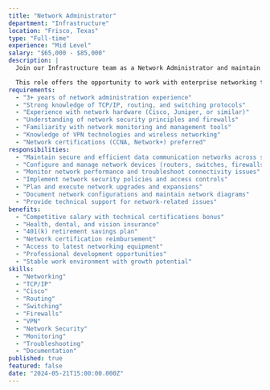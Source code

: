 ```yaml
---
title: "Network Administrator"
department: "Infrastructure"
location: "Frisco, Texas"
type: "Full-time"
experience: "Mid Level"
salary: "$65,000 - $85,000"
description: |
  Join our Infrastructure team as a Network Administrator and maintain secure and efficient data communication networks across systems. You'll be responsible for network infrastructure, security, and ensuring optimal performance for our clients and internal operations.

  This role offers the opportunity to work with enterprise networking technologies and contribute to our infrastructure excellence.
requirements:
  - "3+ years of network administration experience"
  - "Strong knowledge of TCP/IP, routing, and switching protocols"
  - "Experience with network hardware (Cisco, Juniper, or similar)"
  - "Understanding of network security principles and firewalls"
  - "Familiarity with network monitoring and management tools"
  - "Knowledge of VPN technologies and wireless networking"
  - "Network certifications (CCNA, Network+) preferred"
responsibilities:
  - "Maintain secure and efficient data communication networks across systems"
  - "Configure and manage network devices (routers, switches, firewalls)"
  - "Monitor network performance and troubleshoot connectivity issues"
  - "Implement network security policies and access controls"
  - "Plan and execute network upgrades and expansions"
  - "Document network configurations and maintain network diagrams"
  - "Provide technical support for network-related issues"
benefits:
  - "Competitive salary with technical certifications bonus"
  - "Health, dental, and vision insurance"
  - "401(k) retirement savings plan"
  - "Network certification reimbursement"
  - "Access to latest networking equipment"
  - "Professional development opportunities"
  - "Stable work environment with growth potential"
skills:
  - "Networking"
  - "TCP/IP"
  - "Cisco"
  - "Routing"
  - "Switching"
  - "Firewalls"
  - "VPN"
  - "Network Security"
  - "Monitoring"
  - "Troubleshooting"
  - "Documentation"
published: true
featured: false
date: "2024-05-21T15:00:00.000Z"
---
```

